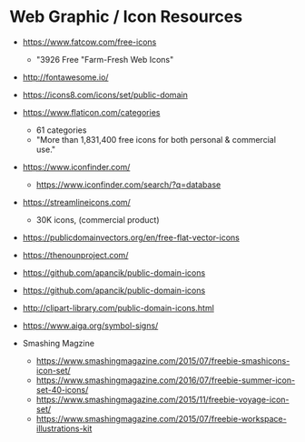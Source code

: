 
# Web Graphic / Icon Resources


- https://www.fatcow.com/free-icons
  + "3926 Free "Farm-Fresh Web Icons"

- http://fontawesome.io/

- https://icons8.com/icons/set/public-domain

- https://www.flaticon.com/categories
  + 61 categories
  + "More than 1,831,400 free icons for both personal & commercial use."

- https://www.iconfinder.com/
  + https://www.iconfinder.com/search/?q=database

- https://streamlineicons.com/
  + 30K icons, (commercial product)

- https://publicdomainvectors.org/en/free-flat-vector-icons

- https://thenounproject.com/

- https://github.com/apancik/public-domain-icons

- https://github.com/apancik/public-domain-icons

- http://clipart-library.com/public-domain-icons.html

- https://www.aiga.org/symbol-signs/

- Smashing Magzine
  + https://www.smashingmagazine.com/2015/07/freebie-smashicons-icon-set/
  + https://www.smashingmagazine.com/2016/07/freebie-summer-icon-set-40-icons/
  + https://www.smashingmagazine.com/2015/11/freebie-voyage-icon-set/
  + https://www.smashingmagazine.com/2015/07/freebie-workspace-illustrations-kit


